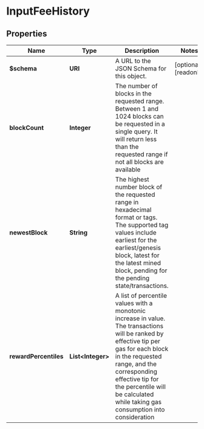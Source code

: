 

# InputFeeHistory


## Properties

| Name | Type | Description | Notes |
|------------ | ------------- | ------------- | -------------|
|**$schema** | **URI** | A URL to the JSON Schema for this object. |  [optional] [readonly] |
|**blockCount** | **Integer** | The number of blocks in the requested range. Between 1 and 1024 blocks can be requested in a single query. It will return less than the requested range if not all blocks are available |  |
|**newestBlock** | **String** | The highest number block of the requested range in hexadecimal format or tags. The supported tag values include earliest for the earliest/genesis block, latest for the latest mined block, pending for the pending state/transactions. |  |
|**rewardPercentiles** | **List&lt;Integer&gt;** | A list of percentile values with a monotonic increase in value. The transactions will be ranked by effective tip per gas for each block in the requested range, and the corresponding effective tip for the percentile will be calculated while taking gas consumption into consideration |  |



